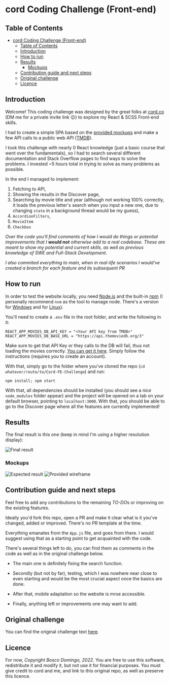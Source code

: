 # cord Coding Challenge (Front-end)

## Table of Contents
- [cord Coding Challenge (Front-end)](#cord-coding-challenge-front-end)
  - [Table of Contents](#table-of-contents)
  - [Introduction](#introduction)
  - [How to run](#how-to-run)
  - [Results](#results)
    - [Mockups](#mockups)
  - [Contribution guide and next steps](#contribution-guide-and-next-steps)
  - [Original challenge](#original-challenge)
  - [Licence](#licence)

## Introduction
Welcome! This coding challenge was designed by the great folks at [cord.co](https://cord.co "cord's website") (DM me for a private invite link 😉) to explore my React & SCSS Front-end skills.

I had to create a simple SPA based on the [provided mockups](#Mockups) and make a few API calls to a public web API ([TMDB](https://www.themoviedb.org/)).

I took this challenge with nearly 0 React knowledge (just a basic course that went over the fundamentals), so I had to search several different documentation and Stack Overflow pages to find ways to solve the problems. I invested ~5 hours total in trying to solve as many problems as possible.

In the end I managed to implement:

1. Fetching to API,
2. Showing the results in the Discover page,
3. Searching by movie title and year (although not working 100% correctly, it loads the previous letter's search when you input a new one, due to changing `state` in a background thread would be my guess),
4. `AccordionFilters`,
5. `MovieItem`
6. `Checkbox`

*Over the code you'll find comments of how I would do things or potential improvements that I **would not** otherwise add to a real codebase. These are meant to show my potential and current skills, as well as previous knowledge of SWE and Full-Stack Development.*

*I also commited everything to main, when in real-life scenarios I would've created a branch for each feature and its subsequent PR*

## How to run

In order to test the website locally, you need [Node.js](https://nodejs.org/en/ "Node.js' homepage") and the built-in [npm](https://www.npmjs.com/ "NPM's homepage") (I personally recommend `nvm` as the tool to manage node. There's a version for [Windows](https://github.com/coreybutler/nvm-windows "nvm for Windows") and for [Linux](https://github.com/nvm-sh/nvm "The nvm")).

You'll need to create a `.env` file in the root folder, and write the following in it:
```
REACT_APP_MOVIES_DB_API_KEY = "<Your API key from TMDB>"
REACT_APP_MOVIES_DB_BASE_URL = "https://api.themoviedb.org/3"
```

Make sure to get that API Key or they calls to the DB will fail, thus not loading the movies correctly. [You can get it here](https://www.themoviedb.org/settings/api). Simply follow the instructions (requires you to create an account).

With that, simply go to the folder where you've cloned the repo (`cd whatever/route/to/Cord-FE-Challenge`) and run:

```
npm install; npm start
```

With that, all dependencies should be installed (you should see a *nice* `node_modules` folder appear) and the project will be opened on a tab on your default browser, pointing to `localhost:3000`. With that, you should be able to go to the Discover page where all the features are currently implemented!

## Results

The final result is this one (keep in mind I'm using a higher resolution display):

![Final result](frontend-test-mockups/Final%20result.png)

### Mockups
![Expected result](frontend-test-mockups/FE-test-mockup-annotaded.png)
![Provided wireframe](frontend-test-mockups/Wireframe.png)

## Contribution guide and next steps

Feel free to add any contributions to the remaining *TO-DO*s or improving on the existing features.

Ideally you'd fork this repo, open a PR and make it clear what is it you've changed, added or improved. There's no PR template at the time.

Everything emanates from the `App.js` file, and goes from there. I would suggest using that as a starting point to get acquainted with the code.

There's several things left to do, you can find them as comments in the code as well as in the original challenge below.

- The main one is definitely fixing the search function.

- Secondly (but not by far), testing, which I was nowhere near close to even starting and would be the most crucial aspect once the basics are done.

- After that, mobile adaptation so the website is mroe accessible.

- Finally, anything left or improvements one may want to add.

## Original challenge

You can find the original challenge text [here](Original%20README.md).

## Licence

For now, *Copyright Bosco Domingo, 2022*. You are free to use this software, redistribute it and modify it, but not use it for financial purposes. You must give credit to cord and me, and link to this original repo, as well as preserve this licence.
